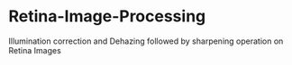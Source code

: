 # Retina-Image-Processing

Illumination correction and Dehazing followed by sharpening operation on Retina Images

